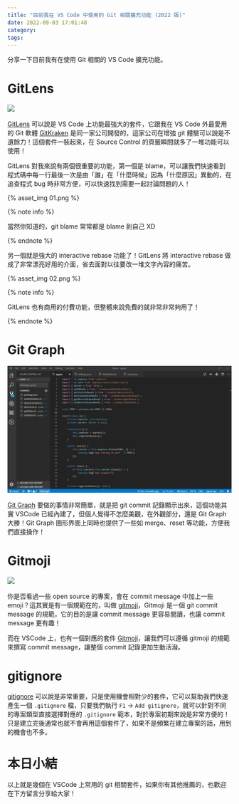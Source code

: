 ```yaml
---
title: "目前我在 VS Code 中使用的 Git 相關擴充功能 (2022 版)"
date: 2022-09-03 17:01:48
category:
tags:
---
```


分享一下目前我有在使用 Git 相關的 VS Code 擴充功能。

<!-- more -->

# GitLens

<img src="https://raw.githubusercontent.com/gitkraken/vscode-gitlens/main/images/docs/gitlens-logo-anybg.png" />

[GitLens](https://marketplace.visualstudio.com/items?itemName=eamodio.gitlens) 可以說是 VS Code 上功能最強大的套件，它跟我在 VS Code 外最愛用的 Git 軟體 [GitKraken](https://www.gitkraken.com/) 是同一家公司開發的，這家公司在增強 git 體驗可以說是不遺餘力！這個套件一裝起來，在 Source Control 的頁籤瞬間就多了一堆功能可以使用！

GitLens 對我來說有兩個很重要的功能，第一個是 blame，可以讓我們快速看到程式碼中每一行最後一次是由「誰」在「什麼時候」因為「什麼原因」異動的，在追查程式 bug 時非常方便，可以快速找到需要一起討論問題的人！

{% asset_img 01.png %}

{% note info %}

當然你知道的，git blame 常常都是 blame 到自己 XD

{% endnote %}

另一個就是強大的 interactive rebase 功能了！GitLens 將 interactive rebase 做成了非常漂亮好用的介面，省去面對以往要改一堆文字內容的痛苦。

{% asset_img 02.png %}

{% note info %}

GitLens 也有商用的付費功能，但整體來說免費的就非常非常夠用了！

{% endnote %}

# Git Graph

<img src="https://github.com/mhutchie/vscode-git-graph/raw/master/resources/demo.gif" />

[Git Graph](https://marketplace.visualstudio.com/items?itemName=mhutchie.git-graph) 要做的事情非常簡單，就是把 git commit 記錄顯示出來，這個功能其實 VSCode 已經內建了，但個人覺得不怎麼美觀，在外觀部分，還是 Git Graph 大勝！Git Graph 圖形界面上同時也提供了一些如 merge、reset 等功能，方便我們直接操作！

# Gitmoji

<img src="https://raw.githubusercontent.com/seatonjiang/gitmoji-vscode/main/images/gitmoji.gif" />

你是否看過一些 open source 的專案，會在 commit message 中加上一些 emoji？這其實是有一個規範在的，叫做 [gitmoji](https://gitmoji.dev/)，Gitmoji 是一個 git commit message 的規範，它的目的是讓 commit message 更容易閱讀，也讓 commit message 更有趣！

而在 VSCode 上，也有一個對應的套件 [Gitmoji](https://marketplace.visualstudio.com/items?itemName=seatonjiang.gitmoji-vscode)，讓我們可以遵循 gitmoji 的規範來撰寫 commit message，讓整個 commit 記錄更加生動活潑。

# gitignore

[gitignore](https://marketplace.visualstudio.com/items?itemName=codezombiech.gitignore) 可以說是非常重要，只是使用機會相對少的套件，它可以幫助我們快速產生一個 `.gitignore` 檔，只要我們執行 `F1` -> `Add gitignore`，就可以針對不同的專案類型直接選擇對應的 `.gitignore` 範本，對於專案初期來說是非常方便的！只是建立完後通常也就不會再用這個套件了，如果不是頻繁在建立專案的話，用到的機會也不多。

# 本日小結

以上就是幾個在 VSCode 上常用的 git 相關套件，如果你有其他推薦的，也歡迎在下方留言分享給大家！

